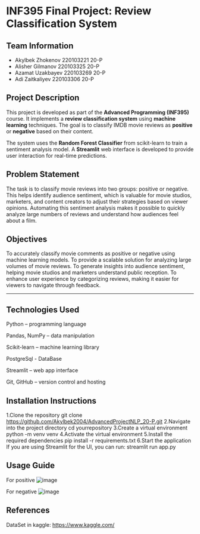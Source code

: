 # INF395 Final Project: Review Classification System

## Team Information

- Akylbek Zhokenov 220103221 20-P
- Alisher Gilmanov 220103325 20-P
- Azamat Uzakbayev 220103269 20-P
- Adi Zaitkaliyev  220103306 20-P

## Project Description

This project is developed as part of the **Advanced Programming (INF395)** course.
It implements a **review classification system** using **machine learning** techniques.
The goal is to classify IMDB movie reviews as **positive** or **negative** based on their content.

The system uses the **Random Forest Classifier** from scikit-learn to train a sentiment analysis model.
A **Streamlit** web interface is developed to provide user interaction for real-time predictions.

## Problem Statement

The task is to classify movie reviews into two groups: positive or negative. This helps identify audience sentiment, which is valuable for movie studios, marketers, and content creators to adjust their strategies based on viewer opinions. Automating this sentiment analysis makes it possible to quickly analyze large numbers of reviews and understand how audiences feel about a film.

## Objectives

To accurately classify movie comments as positive or negative using machine learning models.
To provide a scalable solution for analyzing large volumes of movie reviews.
To generate insights into audience sentiment, helping movie studios and marketers understand public reception.
To enhance user experience by categorizing reviews, making it easier for viewers to navigate through feedback.

---

## Technologies Used
Python – programming language

Pandas, NumPy – data manipulation

Scikit-learn – machine learning library

PostgreSql - DataBase

Streamlit – web app interface

Git, GitHub – version control and hosting

## Installation Instructions
1.Clone the repository
git clone https://github.com/Akylbek2004/AdvancedProjectNLP_20-P.git
2.Navigate into the project directory
cd yourrepository
3.Create a virtual environment
python -m venv venv
4.Activate the virtual environment
5.Install the required dependencies
pip install -r requirements.txt
6.Start the application If you are using Streamlit for the UI, you can run:
streamlit run app.py

## Usage Guide
For positive
![image](https://github.com/user-attachments/assets/7d635f75-7c79-4448-8062-2b34bfd26a85)

For negative
![image](https://github.com/user-attachments/assets/e017334b-861c-4537-b49b-24618ad36188)


## References
DataSet in kaggle: https://www.kaggle.com/
